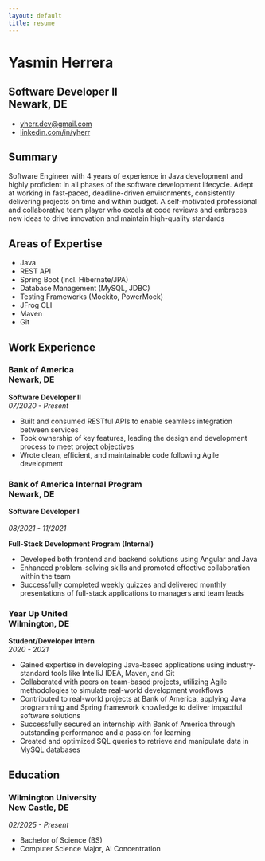 ```yaml
---
layout: default
title: resume
--- 
```

<link rel="stylesheet" type="text/scss" media="all" href="./style.scss" />

# Yasmin Herrera
## Software Developer II <br>Newark, DE
* yherr.dev@gmail.com
* [linkedin.com/in/yherr](https://www.linkedin.com/in/yherr/) 

## Summary
Software Engineer with 4 years of experience in Java development and highly proficient in all phases of the software
development lifecycle. Adept at working in fast-paced, deadline-driven environments, consistently delivering projects on time and
within budget. A self-motivated professional and collaborative team player who excels at code reviews and embraces new ideas to
drive innovation and maintain high-quality standards

## Areas of Expertise
* Java
* REST API
* Spring Boot (incl. Hibernate/JPA)
* Database Management (MySQL, JDBC)
* Testing Frameworks (Mockito, PowerMock)
* JFrog CLI
* Maven
* Git

## Work Experience
### Bank of America<br>Newark, DE
**Software Developer II**<br>
*07/2020 - Present*
* Built and consumed RESTful APIs to enable seamless integration between services
* Took ownership of key features, leading the design and development process to meet project objectives
* Wrote clean, efficient, and maintainable code following Agile development

### Bank of America Internal Program<br>Newark, DE  
**Software Developer I**<br>  
_08/2021 - 11/2021_

**Full-Stack Development Program (Internal)**

* Developed both frontend and backend solutions using Angular and Java
* Enhanced problem-solving skills and promoted effective collaboration within the team
* Successfully completed weekly quizzes and delivered monthly presentations of full-stack applications to managers and team leads


### Year Up United<br>Wilmington, DE
**Student/Developer Intern**<br>
_2020 - 2021_
* Gained expertise in developing Java-based applications using industry-standard tools like IntelliJ IDEA, Maven, and Git
* Collaborated with peers on team-based projects, utilizing Agile methodologies to simulate real-world development workflows
* Contributed to real-world projects at Bank of America, applying Java programming and Spring framework knowledge to
deliver impactful software solutions
* Successfully secured an internship with Bank of America through outstanding performance and a passion for learning
* Created and optimized SQL queries to retrieve and manipulate data in MySQL databases

## Education
### Wilmington University<br>New Castle, DE
_02/2025 - Present_
* Bachelor of Science (BS)
* Computer Science Major, AI Concentration

